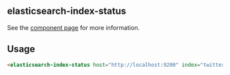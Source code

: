 ## elasticsearch-index-status
See the [component page](http://erikringsmuth.github.io/elasticsearch-index-status) for more information.

## Usage
```html
<elasticsearch-index-status host="http://localhost:9200" index="twitter"></elasticsearch-index-status>
```